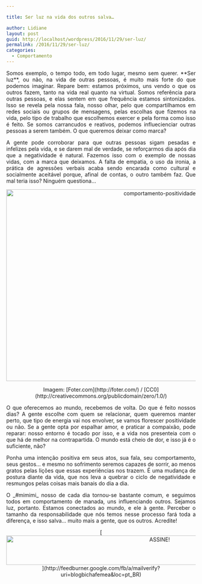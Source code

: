 ```yaml
---

title: Ser luz na vida dos outros salva…

author: Lidiane
layout: post
guid: http://localhost/wordpress/2016/11/29/ser-luz/
permalink: /2016/11/29/ser-luz/
categories:
  - Comportamento
---
```

<p align="justify">
  Somos exemplo, o tempo todo, em todo lugar, mesmo sem querer. **Ser luz**, ou não, na vida de outras pessoas, é muito mais forte do que podemos imaginar. Repare bem: estamos próximos, uns vendo o que os outros fazem, tanto na vida real quanto na virtual. Somos referência para outras pessoas, e elas sentem em que frequência estamos sintonizados. Isso se revela pela nossa fala, nosso olhar, pelo que compartilhamos em redes sociais ou grupos de mensagens, pelas escolhas que fizemos na vida, pelo tipo de trabalho que escolhemos exercer e pela forma como isso é feito. Se somos carrancudos e reativos, podemos influecienciar outras pessoas a serem também. O que queremos deixar como marca?
</p>

<p align="justify">
  A gente pode corroborar para que outras pessoas sigam pesadas e infelizes pela vida, e se darem mal de verdade, se reforçarmos dia após dia que a negatividade é natural. Fazemos isso com o exemplo de nossas vidas, com a marca que deixamos. A falta de empatia, o uso da ironia, a prática de agressões verbais acaba sendo encarada como cultural e socialmente aceitável porque, afinal de contas, o outro também faz. Que mal teria isso? Ninguém questiona…
</p>

<p align="center">
  <img class="alignnone size-full wp-image-13344" src="http://www.trololodemulher.com.br/blog/wp-content/uploads/2016/11/COMPORTAMENTO-POSITIVIDADE.jpg" alt="comportamento-positividade" width="800" height="509" />
</p>

<p align="center">
  Imagem: [Foter.com](http://foter.com/)  / [CC0](http://creativecommons.org/publicdomain/zero/1.0/) 
</p>

<p align="justify">
  O que oferecemos ao mundo, recebemos de volta. Do que é feito nossos dias? A gente escolhe com quem se relacionar, quem queremos manter perto, que tipo de energia vai nos envolver, se vamos florescer positividade ou não. Se a gente opta por espalhar amor, e praticar a compaixão, pode reparar: nosso entorno é tocado por isso, e a vida nos presenteia com o que há de melhor na contrapartida. O mundo está cheio de dor, e isso já é o suficiente, não?
</p>

<p align="justify">
  Ponha uma intenção positiva em seus atos, sua fala, seu comportamento, seus gestos… e mesmo no sofrimento seremos capazes de sorrir, ao menos gratos pelas lições que essas experiências nos trazem. É uma mudança de postura diante da vida, que nos leva a quebrar o ciclo de negatividade e resmungos pelas coisas mais banais do dia a dia.
</p>

<p align="justify">
  O _#mimimi_ nosso de cada dia tornou-se bastante comum, e seguimos todos em comportamento de manada, uns influenciando outros. Sejamos luz, portanto. Estamos conectados ao mundo, e ele à gente. Perceber o tamanho da responsabilidade que nós temos nesse processo fará toda a diferença, e isso salva&#8230; muito mais a gente, que os outros. Acredite!
</p>

<p align="center">
  [<img class="alignnone size-full wp-image-10439" src="http://www.trololodemulher.com.br/blog/wp-content/uploads/2014/09/ASSINE.png" alt="ASSINE!" width="800" height="78" />](http://feedburner.google.com/fb/a/mailverify?uri=blogbichafemea&loc=pt_BR) 
</p>

<p align="justify">
